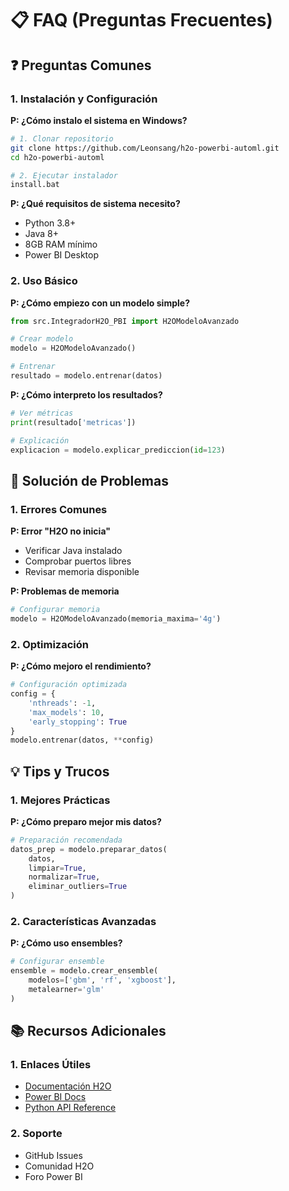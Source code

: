 # 📋 FAQ (Preguntas Frecuentes)

## ❓ Preguntas Comunes

### 1. Instalación y Configuración

**P: ¿Cómo instalo el sistema en Windows?**
```bash
# 1. Clonar repositorio
git clone https://github.com/Leonsang/h2o-powerbi-automl.git
cd h2o-powerbi-automl

# 2. Ejecutar instalador
install.bat
```

**P: ¿Qué requisitos de sistema necesito?**
- Python 3.8+
- Java 8+
- 8GB RAM mínimo
- Power BI Desktop

### 2. Uso Básico

**P: ¿Cómo empiezo con un modelo simple?**
```python
from src.IntegradorH2O_PBI import H2OModeloAvanzado

# Crear modelo
modelo = H2OModeloAvanzado()

# Entrenar
resultado = modelo.entrenar(datos)
```

**P: ¿Cómo interpreto los resultados?**
```python
# Ver métricas
print(resultado['metricas'])

# Explicación
explicacion = modelo.explicar_prediccion(id=123)
```

## 🔧 Solución de Problemas

### 1. Errores Comunes

**P: Error "H2O no inicia"**
- Verificar Java instalado
- Comprobar puertos libres
- Revisar memoria disponible

**P: Problemas de memoria**
```python
# Configurar memoria
modelo = H2OModeloAvanzado(memoria_maxima='4g')
```

### 2. Optimización

**P: ¿Cómo mejoro el rendimiento?**
```python
# Configuración optimizada
config = {
    'nthreads': -1,
    'max_models': 10,
    'early_stopping': True
}
modelo.entrenar(datos, **config)
```

## 💡 Tips y Trucos

### 1. Mejores Prácticas

**P: ¿Cómo preparo mejor mis datos?**
```python
# Preparación recomendada
datos_prep = modelo.preparar_datos(
    datos,
    limpiar=True,
    normalizar=True,
    eliminar_outliers=True
)
```

### 2. Características Avanzadas

**P: ¿Cómo uso ensembles?**
```python
# Configurar ensemble
ensemble = modelo.crear_ensemble(
    modelos=['gbm', 'rf', 'xgboost'],
    metalearner='glm'
)
```

## 📚 Recursos Adicionales

### 1. Enlaces Útiles
- [Documentación H2O](https://docs.h2o.ai/)
- [Power BI Docs](https://docs.microsoft.com/power-bi/)
- [Python API Reference](https://docs.h2o.ai/h2o/latest-stable/h2o-py/docs/)

### 2. Soporte
- GitHub Issues
- Comunidad H2O
- Foro Power BI 